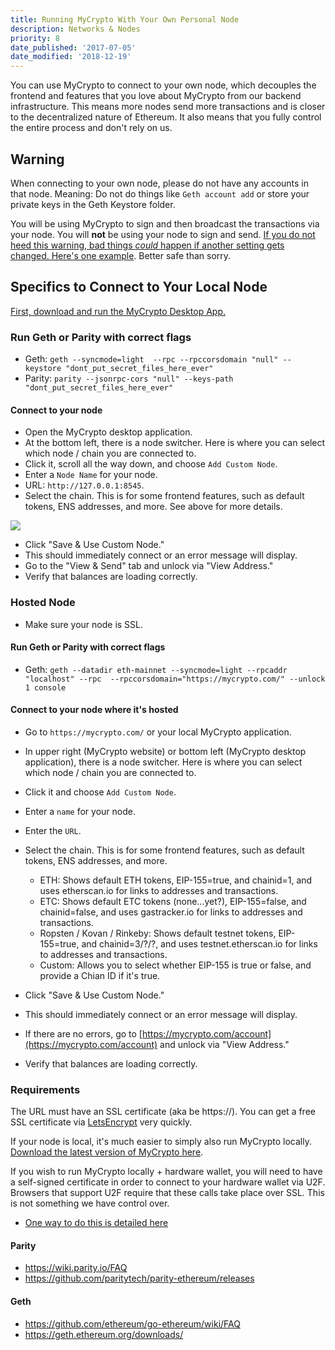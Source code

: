```yaml
---
title: Running MyCrypto With Your Own Personal Node
description: Networks & Nodes
priority: 8
date_published: '2017-07-05'
date_modified: '2018-12-19'
---
```


You can use MyCrypto to connect to your own node, which decouples the frontend and features that you love about MyCrypto from our backend infrastructure. This means more nodes send more transactions and is closer to the decentralized nature of Ethereum. It also means that you fully control the entire process and don't rely on us.

## Warning

When connecting to your own node, please do not have any accounts in that node. Meaning: Do not do things like `Geth account add` or store your private keys in the Geth Keystore folder.

You will be using MyCrypto to sign and then broadcast the transactions via your node. You will **not** be using your node to sign and send. [If you do not heed this warning, bad things *could* happen if another setting gets changed. Here's one example](https://www.reddit.com/r/ethereum/comments/3itz1f/insecurely_configured_geth_with_no_firewall_and/). Better safe than sorry.

## Specifics to Connect to Your Local Node

[First, download and run the MyCrypto Desktop App.](https://download.mycrypto.com/)

### Run Geth or Parity with correct flags

* Geth: `geth --syncmode=light  --rpc --rpccorsdomain "null" --keystore "dont_put_secret_files_here_ever"`
* Parity: `parity --jsonrpc-cors "null" --keys-path "dont_put_secret_files_here_ever"`

#### Connect to your node

* Open the MyCrypto desktop application.
* At the bottom left, there is a node switcher. Here is where you can select which node / chain you are connected to.
* Click it, scroll all the way down, and choose `Add Custom Node`.
* Enter a `Node Name` for your node.
* URL: `http://127.0.0.1:8545`.
* Select the chain. This is for some frontend features, such as default tokens, ENS addresses, and more. See above for more details.

![](https://i.imgur.com/wx5vZbs.jpg)

* Click "Save & Use Custom Node."
* This should immediately connect or an error message will display.
* Go to the "View & Send" tab and unlock via "View Address."
* Verify that balances are loading correctly.

### Hosted Node

* Make sure your node is SSL.

#### Run Geth or Parity with correct flags

* Geth: `geth --datadir eth-mainnet --syncmode=light --rpcaddr "localhost" --rpc  --rpccorsdomain="https://mycrypto.com/" --unlock 1 console`

#### Connect to your node where it's hosted

* Go to `https://mycrypto.com/` or your local MyCrypto application.

* In upper right (MyCrypto website) or bottom left (MyCrypto desktop application), there is a node switcher. Here is where you can select which node / chain you are connected to.

* Click it and choose `Add Custom Node`.

* Enter a `name` for your node.

* Enter the `URL`.

* Select the chain. This is for some frontend features, such as default tokens, ENS addresses, and more.
  * ETH: Shows default ETH tokens, EIP-155=true, and chainid=1, and uses etherscan.io for links to addresses and transactions.
  * ETC: Shows default ETC tokens (none...yet?), EIP-155=false, and chainid=false, and uses gastracker.io for links to addresses and transactions.
  * Ropsten / Kovan / Rinkeby: Shows default testnet tokens, EIP-155=true, and chainid=3/?/?, and uses testnet.etherscan.io for links to addresses and transactions.
  * Custom: Allows you to select whether EIP-155 is true or false, and provide a Chian ID if it's true.

* Click "Save & Use Custom Node."

* This should immediately connect or an error message will display.

* If there are no errors, go to [https://mycrypto.com/account](https://mycrypto.com/account) and unlock via "View Address."

* Verify that balances are loading correctly.

### Requirements

The URL must have an SSL certificate (aka be https://). You can get a free SSL certificate via [LetsEncrypt](https://letsencrypt.org/) very quickly.

If your node is local, it's much easier to simply also run MyCrypto locally. [Download the latest version of MyCrypto here](https://github.com/MyCryptoHQ/MyCrypto/releases/latest).

If you wish to run MyCrypto locally + hardware wallet, you will need to have a self-signed certificate in order to connect to your hardware wallet via U2F. Browsers that support U2F require that these calls take place over SSL. This is not something we have control over.

* [One way to do this is detailed here](/how-to/offline/using-a-ledger-wallet-offline)

#### Parity

* <https://wiki.parity.io/FAQ>
* <https://github.com/paritytech/parity-ethereum/releases>

#### Geth

* <https://github.com/ethereum/go-ethereum/wiki/FAQ>
* <https://geth.ethereum.org/downloads/>
